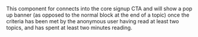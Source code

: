 This component for connects into the core signup CTA and will show a pop up banner (as opposed to the normal block at the end of a topic) once the criteria has been met by the anonymous user having read at least two topics, and has spent at least two minutes reading.
